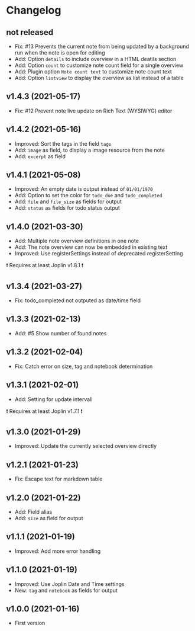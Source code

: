 # Changelog

## not released

- Fix: #13 Prevents the current note from being updated by a background run when the note is open for editing
- Add: Option `details` to include overview in a HTML deatils section
- Add: Option `count` to customize note count field for a single overview
- Add: Plugin option `Note count text` to customize note count text
- Add: Option `listview` to display the overview as list instead of a table

## v1.4.3 (2021-05-17)

- Fix: #12 Prevent note live update on Rich Text (WYSIWYG) editor

## v1.4.2 (2021-05-16)

- Improved: Sort the tags in the field `tags`
- Add: `image` as field, to display a image resource from the note
- Add: `excerpt` as field

## v1.4.1 (2021-05-08)

- Improved: An empty date is output instead of `01/01/1970`
- Add: Option to set the color for `todo_due` and `todo_completed`
- Add: `file` and `file_size` as fields for output
- Add: `status` as fields for todo status output

## v1.4.0 (2021-03-30)

- Add: Multiple note overview definitions in one note
- Add: The note overview can now be embedded in existing text
- Improved: Use registerSettings instead of deprecated registerSetting

❗ Requires at least Joplin v1.8.1 ❗

## v1.3.4 (2021-03-27)

- Fix: todo_completed not outputed as date/time field

## v1.3.3 (2021-02-13)

- Add: #5 Show number of found notes

## v1.3.2 (2021-02-04)

- Fix: Catch error on size, tag and notebook determination

## v1.3.1 (2021-02-01)

- Add: Setting for update intervall

❗ Requires at least Joplin v1.7.1 ❗

## v1.3.0 (2021-01-29)

- Improved: Update the currently selected overview directly

## v1.2.1 (2021-01-23)

- Fix: Escape text for markdown table

## v1.2.0 (2021-01-22)

- Add: Field alias
- Add: `size` as field for output

## v1.1.1 (2021-01-19)

- Improved: Add more error handling

## v1.1.0 (2021-01-19)

- Improved: Use Joplin Date and Time settings
- New: `tag` and `notebook` as fields for output

## v1.0.0 (2021-01-16)

- First version
